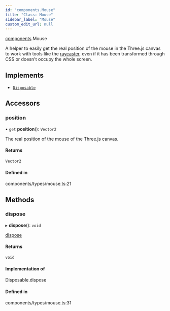 ```yaml
---
id: "components.Mouse"
title: "Class: Mouse"
sidebar_label: "Mouse"
custom_edit_url: null
---
```


[components](../modules/components.md).Mouse

A helper to easily get the real position of the mouse in the Three.js canvas
to work with tools like the
[raycaster](https://threejs.org/docs/#api/en/core/Raycaster), even if it has
been transformed through CSS or doesn't occupy the whole screen.

## Implements

- [`Disposable`](../interfaces/components.Disposable.md)

## Accessors

### position

• `get` **position**(): `Vector2`

The real position of the mouse of the Three.js canvas.

#### Returns

`Vector2`

#### Defined in

components/types/mouse.ts:21

## Methods

### dispose

▸ **dispose**(): `void`

[dispose](../interfaces/components.Disposable.md#dispose)

#### Returns

`void`

#### Implementation of

Disposable.dispose

#### Defined in

components/types/mouse.ts:31
